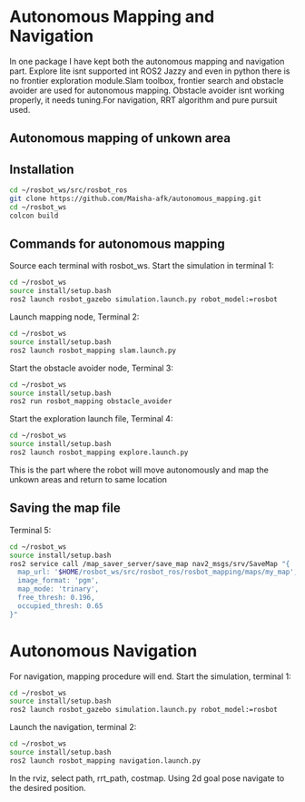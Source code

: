 # Autonomous Mapping and Navigation
In one package I have kept both the autonomous mapping and navigation part. Explore lite isnt supported int ROS2 Jazzy and even in python there is no frontier exploration module.Slam toolbox, frontier search and obstacle avoider are used for autonomous mapping. Obstacle avoider isnt working properly, it needs tuning.For navigation, RRT algorithm and pure pursuit used. 
## Autonomous mapping of unkown area
## Installation
```bash
cd ~/rosbot_ws/src/rosbot_ros
git clone https://github.com/Maisha-afk/autonomous_mapping.git
cd ~/rosbot_ws
colcon build
```
## Commands for autonomous mapping
Source each terminal with rosbot_ws. Start the simulation in terminal 1:
```bash
cd ~/rosbot_ws
source install/setup.bash
ros2 launch rosbot_gazebo simulation.launch.py robot_model:=rosbot
```
Launch mapping node, Terminal 2:
```bash
cd ~/rosbot_ws
source install/setup.bash
ros2 launch rosbot_mapping slam.launch.py
```
Start the obstacle avoider node, Terminal 3:
```bash
cd ~/rosbot_ws
source install/setup.bash
ros2 run rosbot_mapping obstacle_avoider
```
Start the exploration launch file, Terminal 4:
```bash
cd ~/rosbot_ws
source install/setup.bash
ros2 launch rosbot_mapping explore.launch.py
```
This is the part where the robot will move autonomously and map the unkown areas and return to same location
## Saving the map file
Terminal 5:
```bash
cd ~/rosbot_ws
source install/setup.bash
ros2 service call /map_saver_server/save_map nav2_msgs/srv/SaveMap "{
  map_url: '$HOME/rosbot_ws/src/rosbot_ros/rosbot_mapping/maps/my_map',
  image_format: 'pgm',
  map_mode: 'trinary',
  free_thresh: 0.196,
  occupied_thresh: 0.65
}"
```
# Autonomous Navigation
For navigation, mapping procedure will end.
Start the simulation, terminal 1:
```bash
cd ~/rosbot_ws
source install/setup.bash
ros2 launch rosbot_gazebo simulation.launch.py robot_model:=rosbot
```
Launch the navigation, terminal 2:
```bash
cd ~/rosbot_ws
source install/setup.bash
ros2 launch rosbot_mapping navigation.launch.py
```

In the rviz, select path, rrt_path, costmap. Using 2d goal pose navigate to the desired position.






























